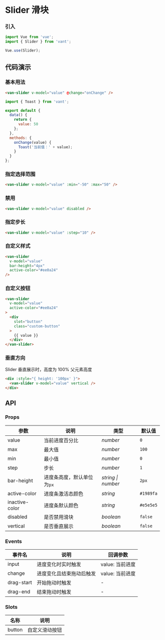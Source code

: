 # Slider 滑块

### 引入

```js
import Vue from 'vue';
import { Slider } from 'vant';

Vue.use(Slider);
```

## 代码演示

### 基本用法

```html
<van-slider v-model="value" @change="onChange" />
```

```js
import { Toast } from 'vant';

export default {
  data() {
    return {
      value: 50
    };
  },
  methods: {
    onChange(value) {
      Toast('当前值：' + value);
    }
  }
};
```

### 指定选择范围

```html
<van-slider v-model="value" :min="-50" :max="50" />
```

### 禁用

```html
<van-slider v-model="value" disabled />
```

### 指定步长

```html
<van-slider v-model="value" :step="10" />
```

### 自定义样式

```html
<van-slider
  v-model="value"
  bar-height="4px"
  active-color="#ee0a24"
/>
```

### 自定义按钮

```html
<van-slider
  v-model="value"
  active-color="#ee0a24"
>
  <div
    slot="button"
    class="custom-button"
  >
    {{ value }}
  </div>
</van-slider>
```

### 垂直方向

Slider 垂直展示时，高度为 100% 父元素高度

```html
<div :style="{ height: '100px' }">
  <van-slider v-model="value" vertical />
</div>
```

## API

### Props

| 参数 | 说明 | 类型 | 默认值 |
|------|------|------|------|
| value | 当前进度百分比 | *number* | `0` |
| max | 最大值 | *number* | `100` |
| min | 最小值 | *number* | `0` |
| step | 步长 | *number* | `1` |
| bar-height | 进度条高度，默认单位为`px` | *string \| number* | `2px` |
| active-color | 进度条激活态颜色 | *string* | `#1989fa` |
| inactive-color | 进度条默认颜色 | *string* | `#e5e5e5` |
| disabled | 是否禁用滑块 | *boolean* | `false` |
| vertical | 是否垂直展示 | *boolean* | `false` |

### Events

| 事件名 | 说明 | 回调参数 |
|------|------|------|
| input | 进度变化时实时触发 | value: 当前进度 |
| change | 进度变化且结束拖动后触发 | value: 当前进度 |
| drag-start | 开始拖动时触发 | - |
| drag-end | 结束拖动时触发 | - |

### Slots

| 名称 | 说明 |
|------|------|
| button | 自定义滑动按钮 |
